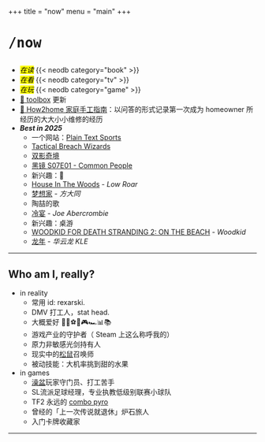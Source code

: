+++
title = "now"
menu = "main"
+++

# <pre>/now</pre>

- <mark>*在读*</mark>
{{< neodb category="book" >}}
- <mark>*在看*</mark>
{{< neodb category="tv" >}}
- <mark>*在玩*</mark>
{{< neodb category="game" >}}
- [🧰 toolbox](/toolbox) 更新
- [🔨 How2home 家庭手工指南](/how2home)：以问答的形式记录第一次成为 homeowner 所经历的大大小小维修的经历
- ***Best in 2025***
  - 一个网站：[Plain Text Sports](https://plaintextsports.com/)
  - [Tactical Breach Wizards](https://neodb.social/game/3xbuq2fGswthJXazbuaHKz)
  - [双影奇境](https://neodb.social/game/1tSJDqu9inXkPtclZB3gPI)
  - [黑镜 S07E01 - Common People](https://www.imdb.com/title/tt30127325/)
  - 新兴趣：🚴
  - [House In The Woods](https://neodb.social/album/4hX2M2f76jMRCAKYwuSRje) - *Low Roar*
  - [梦想家](https://neodb.social/album/7APUZWwgTnkKWR1FmtDNr5) - *方大同*
  - 陶喆的歌
  - [冷宴](https://neodb.social/book/0ABYBI61QH0A0BMZYHLXvl) - *Joe Abercrombie*
  - 新兴趣：桌游
  - [WOODKID FOR DEATH STRANDING 2: ON THE BEACH](https://music.apple.com/us/album/woodkid-for-death-stranding-2-on-the-beach/1818147007) - *Woodkid*
  - [龙年](https://music.apple.com/us/album/%E9%BE%99%E5%B9%B4/1818975832) - *华云龙 KLE*

***

## Who am I, really?

- in reality
  - 常用 id: rexarski.
  - DMV 打工人，stat head.
  - 大概爱好 🚶🎷⚽🏀🎮🏎️📊📚
  - 游戏产业的守护者（ Steam 上这么称呼我的）
  - 原力非敏感光剑持有人
  - 现实中的[松鼠](https://thevarsity.ca/2003/02/10/breeding-unease-in-queens-park/)召唤师
  - 被动技能：大机率挑到甜的水果
- in games
  - [澡盆](https://splatoonwiki.org/wiki/Bloblobber)玩家守门员、打工苦手
  - SL流派足球经理，专业执教低级别联赛小球队
  - TF2 永远的 [combo pyro](https://www.youtube.com/watch?v=3gh47cWmOxI)
  - 曾经的「上一次传说就退休」炉石旅人
  - 入门卡牌收藏家

***

<!-- ## ❯❯❯ Badge collection -->

<!-- 受 Louie Mantia, Jr 的 [LMNT](https://lmnt.me/badges/) 的影响搞了这个： -->

<!-- <div class="badgebox">
    <a href="https://notbyai.fyi/">
        <img class="badge" src="/images/badges/not-by-ai.png" alt="not-by-ai-badge"/>
    </a>
    <a href="https://app.netlify.com/sites/rexarski/deploys">
        <img class="badge" src="https://api.netlify.com/api/v1/badges/7b30b16b-f3d1-43e2-abf5-c1708e515cbf/deploy-status" alt="Netlify Status" />
    </a>
    <a href="/index.xml">
        <img class="badge" src="/images/badges/rss.png" alt="rss-badge"/>
    </a>
</div> -->

<!-- *** -->
